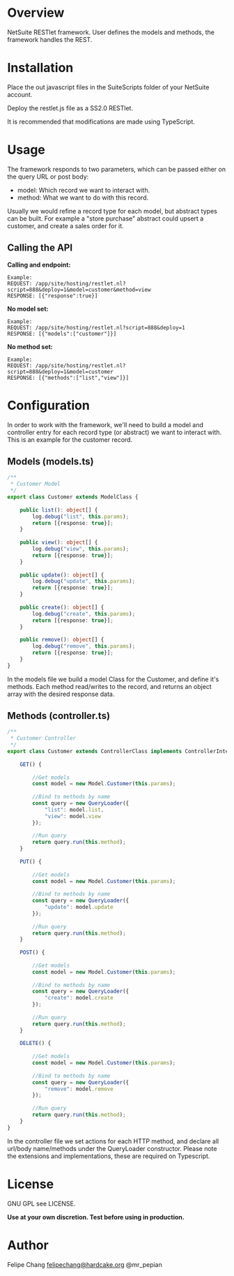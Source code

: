# Overview
NetSuite RESTlet framework. User defines the models and methods, the framework handles the REST. 
 
# Installation
Place the out javascript files in the SuiteScripts folder of your NetSuite account.

Deploy the restlet.js file as a SS2.0 RESTlet.

It is recommended that modifications are made using TypeScript. 

# Usage
The framework responds to two parameters, which can be passed either on the query URL or post body:
- model: Which record we want to interact with.
- method: What we want to do with this record.

Usually we would refine a record type for each model, but abstract types can be built. 
For example a "store purchase" abstract could upsert a customer, and create a sales order for it. 

## Calling the API

**Calling and endpoint:**
```text
Example:
REQUEST: /app/site/hosting/restlet.nl?script=888&deploy=1&model=customer&method=view
RESPONSE: [{"response":true}]

```

**No model set:**
```text
Example:
REQUEST: /app/site/hosting/restlet.nl?script=888&deploy=1
RESPONSE: [{"models":["customer"]}]
```

**No method set:**
```text
Example:
REQUEST: /app/site/hosting/restlet.nl?script=888&deploy=1&model=customer
RESPONSE: [{"methods":["list","view"]}]
```

# Configuration

In order to work with the framework, we'll need to build a model and controller entry for each record type (or abstract)
 we want to interact with. This is an example for the customer record.

## Models (models.ts)
```typescript
/**
 * Customer Model
 */
export class Customer extends ModelClass {
 
    public list(): object[] {
        log.debug("list", this.params);
        return [{response: true}];
    }
 
    public view(): object[] {
        log.debug("view", this.params);
        return [{response: true}];
    }
 
    public update(): object[] {
        log.debug("update", this.params);
        return [{response: true}];
    }
 
    public create(): object[] {
        log.debug("create", this.params);
        return [{response: true}];
    }
    
    public remove(): object[] {
        log.debug("remove", this.params);
        return [{response: true}];
    }
}
```
In the models file we build a model Class for the Customer, and define it's methods. Each method read/writes to the record, and returns 
an object array with the desired response data.
 
## Methods (controller.ts)
```typescript
/**
 * Customer Controller
 */
export class Customer extends ControllerClass implements ControllerInterface {
 
    GET() {
 
        //Get models
        const model = new Model.Customer(this.params);
 
        //Bind to methods by name
        const query = new QueryLoader({
            "list": model.list,
            "view": model.view
        });
 
        //Run query
        return query.run(this.method);
    }
 
    PUT() {
 
        //Get models
        const model = new Model.Customer(this.params);
 
        //Bind to methods by name
        const query = new QueryLoader({
            "update": model.update
        });
 
        //Run query
        return query.run(this.method);
    }
 
    POST() {
 
        //Get models
        const model = new Model.Customer(this.params);
 
        //Bind to methods by name
        const query = new QueryLoader({
            "create": model.create
        });
 
        //Run query
        return query.run(this.method);
    }
 
    DELETE() {
 
        //Get models
        const model = new Model.Customer(this.params);
 
        //Bind to methods by name
        const query = new QueryLoader({
            "remove": model.remove
        });
 
        //Run query
        return query.run(this.method);
    }
}
```
In the controller file we set actions for each HTTP method, 
and declare all url/body name/methods under the QueryLoader constructor. 
Please note the extensions and implementations, these are required on Typescript.

# License
GNU GPL see LICENSE.

**Use at your own discretion. Test before using in production.**

# Author
Felipe Chang <felipechang@hardcake.org> @mr_pepian